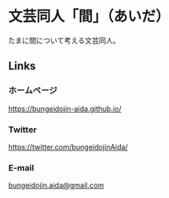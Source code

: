 # 文芸同人「間」（あいだ）

たまに間について考える文芸同人。

## Links

### ホームページ

https://bungeidojin-aida.github.io/

### Twitter

https://twitter.com/bungeidojinAida/

### E-mail

bungeidojin.aida@gmail.com
